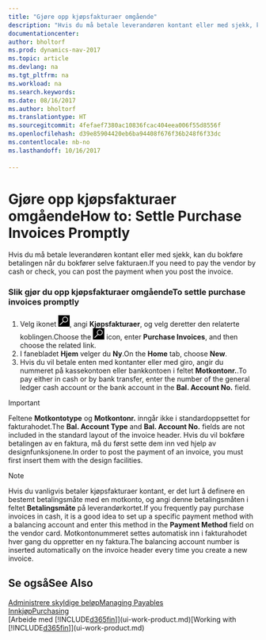 ```yaml
---
title: "Gjøre opp kjøpsfakturaer omgående"
description: "Hvis du må betale leverandøren kontant eller med sjekk, kan du utføre den nødvendige bokføringen når du bokfører selve fakturaen."
documentationcenter: 
author: bholtorf
ms.prod: dynamics-nav-2017
ms.topic: article
ms.devlang: na
ms.tgt_pltfrm: na
ms.workload: na
ms.search.keywords: 
ms.date: 08/16/2017
ms.author: bholtorf
ms.translationtype: HT
ms.sourcegitcommit: 4fefaef7380ac10836fcac404eea006f55d8556f
ms.openlocfilehash: d39e85904420eb6ba94408f676f36b248f6f33dc
ms.contentlocale: nb-no
ms.lasthandoff: 10/16/2017

---
```

# <a name="how-to-settle-purchase-invoices-promptly"></a><span data-ttu-id="6c09f-103">Gjøre opp kjøpsfakturaer omgående</span><span class="sxs-lookup"><span data-stu-id="6c09f-103">How to: Settle Purchase Invoices Promptly</span></span>
<span data-ttu-id="6c09f-104">Hvis du må betale leverandøren kontant eller med sjekk, kan du bokføre betalingen når du bokfører selve fakturaen.</span><span class="sxs-lookup"><span data-stu-id="6c09f-104">If you need to pay the vendor by cash or check, you can post the payment when you post the invoice.</span></span>  
  
### <a name="to-settle-purchase-invoices-promptly"></a><span data-ttu-id="6c09f-105">Slik gjør du opp kjøpsfakturaer omgående</span><span class="sxs-lookup"><span data-stu-id="6c09f-105">To settle purchase invoices promptly</span></span>  
1. <span data-ttu-id="6c09f-106">Velg ikonet ![Søk etter side eller rapport](media/ui-search/search_small.png "Søk etter side eller rapport"), angi **Kjøpsfakturaer**, og velg deretter den relaterte koblingen.</span><span class="sxs-lookup"><span data-stu-id="6c09f-106">Choose the ![Search for Page or Report](media/ui-search/search_small.png "Search for Page or Report icon") icon, enter **Purchase Invoices**, and then choose the related link.</span></span>  
2. <span data-ttu-id="6c09f-107">I fanebladet **Hjem** velger du **Ny**.</span><span class="sxs-lookup"><span data-stu-id="6c09f-107">On the **Home** tab, choose **New**.</span></span>  
3.  <span data-ttu-id="6c09f-108">Hvis du vil betale enten med kontanter eller med giro, angir du nummeret på kassekontoen eller bankkontoen i feltet **Motkontonr.**.</span><span class="sxs-lookup"><span data-stu-id="6c09f-108">To pay either in cash or by bank transfer, enter the number of the general ledger cash account or the bank account in the **Bal. Account No.** field.</span></span>  
  
> [!IMPORTANT]  
>  <span data-ttu-id="6c09f-109">Feltene **Motkontotype** og **Motkontonr.** inngår ikke i standardoppsettet for fakturahodet.</span><span class="sxs-lookup"><span data-stu-id="6c09f-109">The **Bal. Account Type** and **Bal. Account No.** fields are not included in the standard layout of the invoice header.</span></span> <span data-ttu-id="6c09f-110">Hvis du vil bokføre betalingen av en faktura, må du først sette dem inn ved hjelp av designfunksjonene.</span><span class="sxs-lookup"><span data-stu-id="6c09f-110">In order to post the payment of an invoice, you must first insert them with the design facilities.</span></span>  
  
> [!NOTE]  
>  <span data-ttu-id="6c09f-111">Hvis du vanligvis betaler kjøpsfakturaer kontant, er det lurt å definere en bestemt betalingsmåte med en motkonto, og angi denne betalingsmåten i feltet **Betalingsmåte** på leverandørkortet.</span><span class="sxs-lookup"><span data-stu-id="6c09f-111">If you frequently pay purchase invoices in cash, it is a good idea to set up a specific payment method with a balancing account and enter this method in the **Payment Method** field on the vendor card.</span></span> <span data-ttu-id="6c09f-112">Motkontonummeret settes automatisk inn i fakturahodet hver gang du oppretter en ny faktura.</span><span class="sxs-lookup"><span data-stu-id="6c09f-112">The balancing account number is inserted automatically on the invoice header every time you create a new invoice.</span></span>  
  
## <a name="see-also"></a><span data-ttu-id="6c09f-113">Se også</span><span class="sxs-lookup"><span data-stu-id="6c09f-113">See Also</span></span>  
[<span data-ttu-id="6c09f-114">Administrere skyldige beløp</span><span class="sxs-lookup"><span data-stu-id="6c09f-114">Managing Payables</span></span>](payables-manage-payables.md)  
[<span data-ttu-id="6c09f-115">Innkjøp</span><span class="sxs-lookup"><span data-stu-id="6c09f-115">Purchasing</span></span>](purchasing-manage-purchasing.md)  
<span data-ttu-id="6c09f-116">[Arbeide med [!INCLUDE[d365fin](includes/d365fin_md.md)]](ui-work-product.md)</span><span class="sxs-lookup"><span data-stu-id="6c09f-116">[Working with [!INCLUDE[d365fin](includes/d365fin_md.md)]](ui-work-product.md)</span></span>
